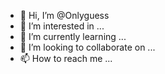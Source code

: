 - 👋 Hi, I’m @Onlyguess
- 👀 I’m interested in ...
- 🌱 I’m currently learning ...
- 💞️ I’m looking to collaborate on ...
- 📫 How to reach me ...

<!---
Onlyguess/Onlyguess is a ✨ special ✨ repository because its `README.md` (this file) appears on your GitHub profile.
You can click the Preview link to take a look at your changes.
--->
